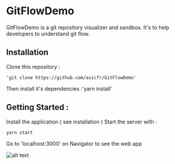 # GitFlowDemo

GitFlowDemo is a git repository visualizer and sandbox.
It's to help developers to understand git flow.

## Installation

Clone this repository : 

    'git clone https://github.com/asicfr/GitFlowDemo'
    
Then install it's dependencies :'yarn install'

## Getting Started :

Install the application ( see installation )
Start the server with : 
   
    yarn start
    
Go to 'localhost:3000' on Navigator to see the web app

![alt text](https://www.u-cergy.fr/_contents/ametys-internal%253Asites/www/ametys-internal%253Acontents/sogeti-article/_metadata/illustration/image/Logo%2520Sogeti.JPG?objectId=defaultWebContent%3A%2F%2F2b3e0ba5-b26c-482a-9395-6495d06e2f8e)